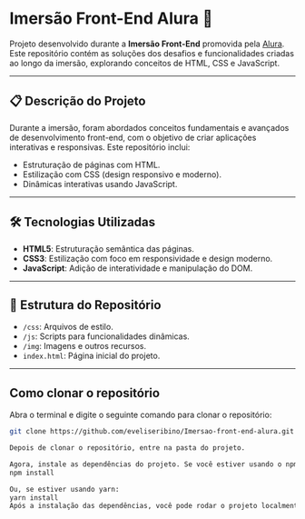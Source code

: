 # Imersão Front-End Alura 🚀

Projeto desenvolvido durante a **Imersão Front-End** promovida pela [Alura](https://www.alura.com.br). Este repositório contém as soluções dos desafios e funcionalidades criadas ao longo da imersão, explorando conceitos de HTML, CSS e JavaScript.

---

## 📋 Descrição do Projeto

Durante a imersão, foram abordados conceitos fundamentais e avançados de desenvolvimento front-end, com o objetivo de criar aplicações interativas e responsivas. Este repositório inclui:

- Estruturação de páginas com HTML.
- Estilização com CSS (design responsivo e moderno).
- Dinâmicas interativas usando JavaScript.

---

## 🛠️ Tecnologias Utilizadas

- **HTML5**: Estruturação semântica das páginas.
- **CSS3**: Estilização com foco em responsividade e design moderno.
- **JavaScript**: Adição de interatividade e manipulação do DOM.

---

## 📂 Estrutura do Repositório

- `/css`: Arquivos de estilo.
- `/js`: Scripts para funcionalidades dinâmicas.
- `/img`: Imagens e outros recursos.
- `index.html`: Página inicial do projeto.

---

## Como clonar o repositório

Abra o terminal e digite o seguinte comando para clonar o repositório:

```bash
git clone https://github.com/eveliseribino/Imersao-front-end-alura.git

Depois de clonar o repositório, entre na pasta do projeto.

Agora, instale as dependências do projeto. Se você estiver usando o npm:
npm install

Ou, se estiver usando yarn:
yarn install
Após a instalação das dependências, você pode rodar o projeto localmente. 
